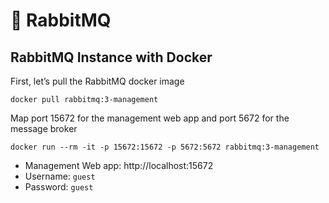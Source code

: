 # 🐇 RabbitMQ

## RabbitMQ Instance with Docker

First, let’s pull the RabbitMQ docker image

```
docker pull rabbitmq:3-management
```

Map port 15672 for the management web app and port 5672 for the message broker

```
docker run --rm -it -p 15672:15672 -p 5672:5672 rabbitmq:3-management
```

* Management Web app: http://localhost:15672
* Username: `guest`
* Password: `guest`